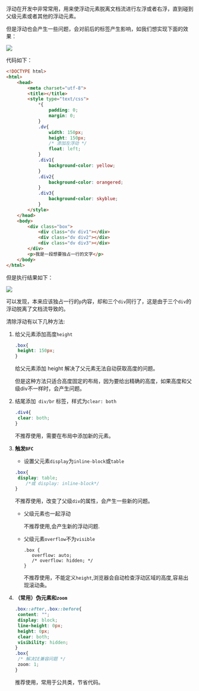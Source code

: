 浮动在开发中非常常用，用来使浮动元素脱离文档流进行左浮或者右浮，直到碰到父级元素或者其他的浮动元素。

但是浮动也会产生一些问题，会对前后的标签产生影响，如我们想实现下面的效果：

![](https://gitee.com/ljf52007/note/raw/master/images/HTML5+CSS3/%E6%B5%AE%E5%8A%A81.png)

代码如下：

```html
<!DOCTYPE html>
<html>
	<head>
		<meta charset="utf-8">
		<title></title>
		<style type="text/css">
			*{
				padding: 0;
				margin: 0;
			}
			.dv{
				width: 150px;
				height: 150px;
				/* 添加左浮动 */
				float: left;
			}
			.div1{
				background-color: yellow;
			}
			.div2{
				background-color: orangered;
			}
			.div3{
				background-color: skyblue;
			}
		</style>
	</head>
	<body>
		<div class="box">
			<div class="dv div1"></div>
			<div class="dv div2"></div>
			<div class="dv div3"></div>
		</div>
		<p>我是一段想要独占一行的文字</p>
	</body>
</html>
```

但是执行结果如下：

![](https://gitee.com/ljf52007/note/raw/master/images/HTML5+CSS3/%E6%B5%AE%E5%8A%A82.png)

可以发现，本来应该独占一行的`p`内容，却和三个`div`同行了，这是由于三个`div`的浮动脱离了文档流导致的。

清除浮动有以下几种方法:

1. 给父元素添加高度`height`

   ```css
   .box{
   	height: 150px;
   }
   ```

   给父元素添加 height 解决了父元素无法自动获取高度的问题。

   但是这种方法只适合高度固定的布局，因为要给出精确的高度，如果高度和父级div不一样时，会产生问题。

   

2. 结尾添加` div/br` 标签，样式为`clear: both`

   ```css
   .div4{
   	clear: both;
   }
   ```

   不推荐使用，需要在布局中添加新的元素。

   

3. **触发`BFC`**

   - 设置父元素`display`为`inline-block`或`table`

   ```css
   .box{
   	display: table;
       /*或 display: inline-block*/
   }
   ```

   不推荐使用，改变了父级`div`的属性，会产生一些新的问题。

   - 父级元素也一起浮动

     不推荐使用,会产生新的浮动问题.

   - 父级元素`overflow`不为`visible`

     ```
     .box {
     	overflow: auto;
     	/* overflow: hidden; */
     }
     ```

     不推荐使用，不能定义`height`,浏览器会自动检查浮动区域的高度,容易出现滚动条。

   

4. **（常用）伪元素和`zoom`**

   ```css
   .box::after,.box::before{
   	content: "";
   	display: block;
   	line-height: 0px;
   	height: 0px;
   	clear: both;
   	visibility: hidden;
   }
   .box{
   	/* 解决IE兼容问题 */
   	zoom: 1;
   }
   ```

   推荐使用，常用于公共类，节省代码。